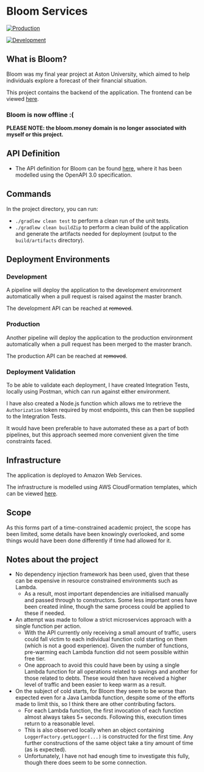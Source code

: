 # Bloom Services

[![Production](https://github.com/swardeo/bloom-services/actions/workflows/production.yaml/badge.svg?branch=master)](https://github.com/swardeo/bloom-services/actions/workflows/production.yaml)

[![Development](https://github.com/swardeo/bloom-services/actions/workflows/development.yaml/badge.svg)](https://github.com/swardeo/bloom-services/actions/workflows/development.yaml)

## What is Bloom?

Bloom was my final year project at Aston University, which aimed to help individuals explore a forecast of their financial situation.

This project contains the backend of the application. The frontend can be viewed [here](https://github.com/swardeo/bloom-ui).

### Bloom is now offline :(

**PLEASE NOTE: the bloom.money domain is no longer associated with myself or this project.**

## API Definition

- The API definition for Bloom can be found [here](api-definition.yaml), where it has been modelled using the OpenAPI 3.0 specification.

## Commands

In the project directory, you can run:

- `./gradlew clean test` to perform a clean run of the unit tests.
- `./gradlew clean buildZip` to perform a clean build of the application and generate the artifacts needed for deployment (output to the `build/artifacts` directory).

## Deployment Environments

### Development

A pipeline will deploy the application to the development environment automatically when a pull request is raised against the master branch.

The development API can be reached at ~~removed~~.

### Production

Another pipeline will deploy the application to the production environment automatically when a pull request has been merged to the master branch.

The production API can be reached at ~~removed~~.

### Deployment Validation

To be able to validate each deployment, I have created Integration Tests, locally using Postman, which can run against either environment.

I have also created a Node.js function which allows me to retrieve the `Authorization` token required by most endpoints, this can then be supplied to the Integration Tests.

It would have been preferable to have automated these as a part of both pipelines, but this approach seemed more convenient given the time constraints faced.

## Infrastructure

The application is deployed to Amazon Web Services.

The infrastructure is modelled using AWS CloudFormation templates, which can be viewed [here](.cloudformation/stack.yaml).

## Scope

As this forms part of a time-constrained academic project, the scope has been limited, some details have been knowingly overlooked, and some things would have been done differently if time had allowed for it.

## Notes about the project

- No dependency injection framework has been used, given that these can be expensive in resource constrained environments such as Lambda.
  - As a result, most important dependencies are initialised manually and passed through to constructors. Some less important ones have been created inline, though the same process could be applied to these if needed.
- An attempt was made to follow a strict microservices approach with a single function per action.
  - With the API currently only receiving a small amount of traffic, users could fall victim to each individual function cold starting on them (which is not a good experience). Given the number of functions, pre-warming each Lambda function did not seem possible within free tier.
  - One approach to avoid this could have been by using a single Lambda function for all operations related to savings and another for those related to debts. These would then have received a higher level of traffic and been easier to keep warm as a result.
- On the subject of cold starts, for Bloom they seem to be worse than expected even for a Java Lambda function, despite some of the efforts made to limit this, so I think there are other contributing factors.
  - For each Lambda function, the first invocation of each function almost always takes 5+ seconds. Following this, execution times return to a reasonable level.
  - This is also observed locally when an object containing `LoggerFactory.getLogger(...)` is constructed for the first time. Any further constructions of the same object take a tiny amount of time (as is expected).
  - Unfortunately, I have not had enough time to investigate this fully, though there does seem to be some connection.
